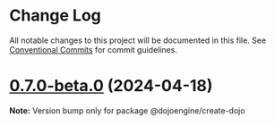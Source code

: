 # Change Log

All notable changes to this project will be documented in this file.
See [Conventional Commits](https://conventionalcommits.org) for commit guidelines.

# [0.7.0-beta.0](https://github.com/dojoengine/dojo.js/compare/v0.6.122...v0.7.0-beta.0) (2024-04-18)

**Note:** Version bump only for package @dojoengine/create-dojo

